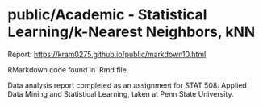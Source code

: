 # public/Academic - Statistical Learning/k-Nearest Neighbors, kNN

Report: https://kram0275.github.io/public/markdown10.html

RMarkdown code found in .Rmd file.

Data analysis report completed as an assignment for STAT 508: Applied Data Mining and Statistical Learning, taken at Penn State University.
